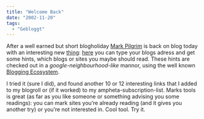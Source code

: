 ```yaml
---
title: "Welcome Back"
date: "2002-11-20"
tags:
  - "Gebloggt"
---
```


After a well earned but short blogholiday [Mark Pilgrim](https://web.archive.org/web/20030521205554/http://diveintomark.org/ "Dive Into Mark [english]") is back on blog today with an interesting new [thing](https://web.archive.org/web/20030521205554/http://diveintomark.org/archives/2002/11/20.html#new_reading "Dive Into Mark: New Reading [english]"): [here](https://web.archive.org/web/20030521205554/http://diveintomark.org/newdoor/ "Dive Into Mark: New Door [english]") you can type your blogs adress and get some hints, which blogs or sites you maybe should read. These hints are checked out in a _google-neighbourhood-like_ mannor, using the well known [Blogging Ecosystem](https://web.archive.org/web/20030521205554/http://www.myelin.co.nz/ecosystem/ "blogging | ecosystem [english]").

I tried it (sure I did), and found another 10 or 12 interesting links that I added to my blogroll or (if it worked) to my ampheta-subscription-list. Marks tools is great (as far as you like someone or something advising you some readings): you can mark sites you’re already reading (and it gives you another try) or you’re not interested in. Cool tool. Try it.
